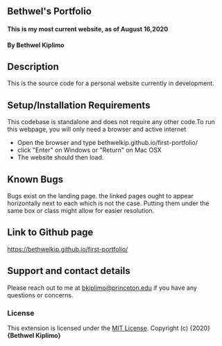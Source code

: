 ## Bethwel's Portfolio
#### This is my most current website, as of August 16,2020
#### By **Bethwel Kiplimo**
## Description
This is the source code for a personal website currently in development.
## Setup/Installation Requirements
This codebase is standalone and does not require any other code.To run this webpage, you will only need a browser and active internet
* Open the browser and type bethwelkip.github.io/first-portfolio/
* click "Enter" on Windows or "Return" on Mac OSX
* The website should then load.

## Known Bugs
Bugs exist on the landing page. the linked pages ought to appear horizontally next to each which is not the case. Putting them under the same box or class might allow for easier resolution.
## Link to Github page
https://bethwelkip.github.io/first-portfolio/
## Support and contact details
Please reach out to me at bkiplimo@princeton.edu if you have any questions
or concerns.
### License
This extension is licensed under the [MIT License](https://choosealicense.com/licenses/mit/).
Copyright (c) {2020} **{Bethwel Kiplimo}**
